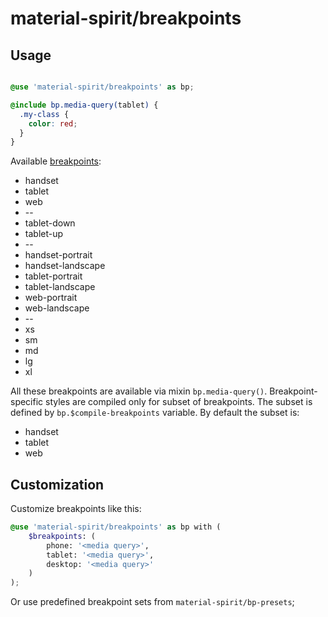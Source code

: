 # material-spirit/breakpoints

## Usage

``` scss

@use 'material-spirit/breakpoints' as bp;

@include bp.media-query(tablet) {
  .my-class {
    color: red;
  }
}
```

Available [breakpoints](https://material.angular.io/cdk/layout/overview):
* handset
* tablet
* web
* --
* tablet-down
* tablet-up
* --
* handset-portrait
* handset-landscape
* tablet-portrait
* tablet-landscape
* web-portrait
* web-landscape
* --
* xs
* sm
* md
* lg
* xl


All these breakpoints are available via mixin `bp.media-query()`. Breakpoint-specific styles are compiled only for subset of breakpoints. The subset is defined by `bp.$compile-breakpoints` variable. By default the subset is:

* handset
* tablet
* web


## Customization

Customize breakpoints like this:

``` scss
@use 'material-spirit/breakpoints' as bp with (
    $breakpoints: (
        phone: '<media query>',
        tablet: '<media query>',
        desktop: '<media query>'
    )
);
```

Or use predefined breakpoint sets from `material-spirit/bp-presets`;